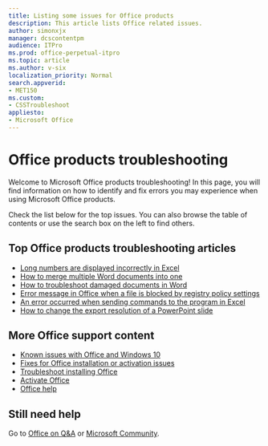 ```yaml
---
title: Listing some issues for Office products
description: This article lists Office related issues.
author: simonxjx
manager: dcscontentpm
audience: ITPro
ms.prod: office-perpetual-itpro
ms.topic: article
ms.author: v-six
localization_priority: Normal
search.appverid: 
- MET150
ms.custom:
- CSSTroubleshoot 
appliesto: 
- Microsoft Office
---
```


# Office products troubleshooting

Welcome to Microsoft Office products troubleshooting! In this page, you will find information on how to identify and fix errors you may experience when using Microsoft Office products.

Check the list below for the top issues. You can also browse the table of contents or use the search box on the left to find others.

## Top Office products troubleshooting articles

- [Long numbers are displayed incorrectly in Excel](./excel/long-numbers-incorrectly-in-excel.md)
- [How to merge multiple Word documents into one](./word/merge-word-documents.md)
- [How to troubleshoot damaged documents in Word](./word/damaged-documents-in-word.md)
- [Error message in Office when a file is blocked by registry policy settings](./settings/file-blocked-in-office.md)
- [An error occurred when sending commands to the program in Excel](./excel/error-when-send-commands-in-excel.md)
- [How to change the export resolution of a PowerPoint slide](./powerpoint/change-export-slide-resolution.md)

## More Office support content

- [Known issues with Office and Windows 10](https://support.microsoft.com/office/28d56d84-c16c-4763-8eac-e51e05a37a16)
- [Fixes for Office installation or activation issues](https://support.microsoft.com/office/30453145-72e9-4061-a88c-cd74884f292f)
- [Troubleshoot installing Office](https://support.microsoft.com/office/35ff2def-e0b2-4dac-9784-4cf212c1f6c2)
- [Activate Office](https://support.microsoft.com/office/5bd38f38-db92-448b-a982-ad170b1e187e)
- [Office help](https://support.office.com)

## Still need help

Go to [Office on Q&A](https://docs.microsoft.com/answers/products/office) or [Microsoft Community](https://answers.microsoft.com).
